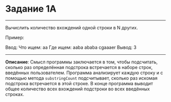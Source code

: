# Задание 1A
***
Вычислить количество вхождений одной строки в N других.

Пример:

Ввод:
Что ищем: aa
Где ищем:
aaba
ababa
cgaaaer
Вывод:
3
***
**Описание**: Смысл программы заключается в том, чтобы подсчитать, сколько раз определённая подстрока встречается в наборе строк, введённых пользователем.
Программа анализирует каждую строку и с помощью метода `substringCount` подсчитывает, сколько раз искомая подстрока встречается в этой строке. В конце программа выводит общее количество всех вхождений подстроки во всех введённых строках.
